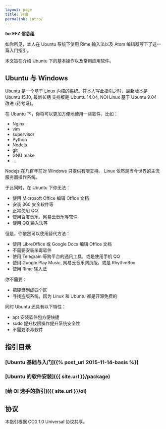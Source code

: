 ```yaml
---
layout: page
title: 开始
permalink: intro/
---
```


**for EFZ 信息组**

如你所见，本人在 Ubuntu 系统下使用 Rime 输入法以及 Atom 编辑器写下了这一篇入门指引。

本文旨在介绍 Ubuntu 下的基本操作以及常用应用软件。

## Ubuntu 与 Windows

Ubuntu 是一个基于 Linux 内核的系统。在本人写此指引之时，最新版本是 Ubuntu 15.10, 最新长期
支持版是 Ubuntu 14.04, NOI Linux 基于 Ubuntu 9.04 改进 (待考证)。

在 Ubuntu 下，你将可以更加方便地使用一些软件，比如：

*   Nginx
*   vim
*   supervisor
*   Python
*   Nodejs
*   git
*   GNU make
*   ...

Nodejs 在几百年前对 Windows 只提供有限支持。
Linux 依然是当今世界的主流服务器操作系统。

于此同时，在 Ubuntu 下你无法：

*   使用 Microsoft Office 编辑 Office 文档
*   安装 360 安全软件等
*   正常使用 QQ
*   使用百度音乐、网易云音乐等软件
*   使用 QQ 输入法等

但是，你依然可以使用替代方法：

*   使用 LibreOffice 或 Google Docs 编辑 Office 文档
*   不需要安装杀毒软件
*   使用 Telegram 等跨平台的通讯工具，或是使用手机 QQ
*   使用 Google Play Music, 网易云音乐网页版，或是 RhythmBox
*   使用 Rime 输入法

你不需要：

*   把硬盘划成四个区
*   寻找盗版系统，因为 Linux 和 Ubuntu 都是开源免费的

同时 Ubuntu 还具有以下特性：

*   apt 安装软件包方便快捷
*   sudo 提升权限操作提升系统安全性
*   不需要杀毒软件

## 指引目录

### [Ubuntu 基础与入门]({% post_url 2015-11-14-basis %})

### [Ubuntu 的软件安装]({{ site.url }}/package)

### [给 OI 选手的指引]({{ site.url }}/oi)

## 协议

本指引根据 CC0 1.0 Universal 协议共享。
